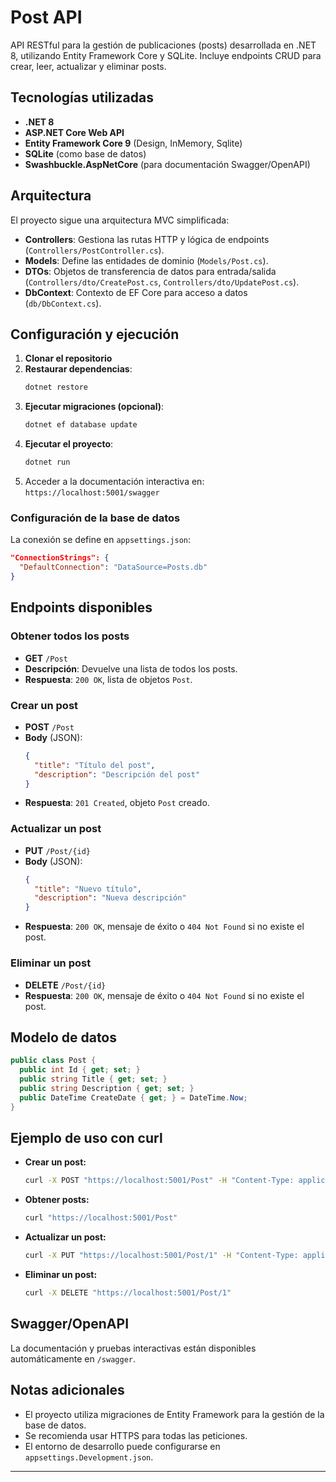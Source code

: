 # Post API

API RESTful para la gestión de publicaciones (posts) desarrollada en .NET 8, utilizando Entity Framework Core y SQLite. Incluye endpoints CRUD para crear, leer, actualizar y eliminar posts.

## Tecnologías utilizadas

- **.NET 8**
- **ASP.NET Core Web API**
- **Entity Framework Core 9** (Design, InMemory, Sqlite)
- **SQLite** (como base de datos)
- **Swashbuckle.AspNetCore** (para documentación Swagger/OpenAPI)

## Arquitectura

El proyecto sigue una arquitectura MVC simplificada:

- **Controllers**: Gestiona las rutas HTTP y lógica de endpoints (`Controllers/PostController.cs`).
- **Models**: Define las entidades de dominio (`Models/Post.cs`).
- **DTOs**: Objetos de transferencia de datos para entrada/salida (`Controllers/dto/CreatePost.cs`, `Controllers/dto/UpdatePost.cs`).
- **DbContext**: Contexto de EF Core para acceso a datos (`db/DbContext.cs`).

## Configuración y ejecución

1. **Clonar el repositorio**
2. **Restaurar dependencias**:
   ```bash
   dotnet restore
   ```
3. **Ejecutar migraciones (opcional)**:
   ```bash
   dotnet ef database update
   ```
4. **Ejecutar el proyecto**:
   ```bash
   dotnet run
   ```
5. Acceder a la documentación interactiva en: `https://localhost:5001/swagger`

### Configuración de la base de datos

La conexión se define en `appsettings.json`:
```json
"ConnectionStrings": {
  "DefaultConnection": "DataSource=Posts.db"
}
```

## Endpoints disponibles

### Obtener todos los posts
- **GET** `/Post`
- **Descripción**: Devuelve una lista de todos los posts.
- **Respuesta**: `200 OK`, lista de objetos `Post`.

### Crear un post
- **POST** `/Post`
- **Body** (JSON):
  ```json
  {
    "title": "Título del post",
    "description": "Descripción del post"
  }
  ```
- **Respuesta**: `201 Created`, objeto `Post` creado.

### Actualizar un post
- **PUT** `/Post/{id}`
- **Body** (JSON):
  ```json
  {
    "title": "Nuevo título",
    "description": "Nueva descripción"
  }
  ```
- **Respuesta**: `200 OK`, mensaje de éxito o `404 Not Found` si no existe el post.

### Eliminar un post
- **DELETE** `/Post/{id}`
- **Respuesta**: `200 OK`, mensaje de éxito o `404 Not Found` si no existe el post.

## Modelo de datos

```csharp
public class Post {
  public int Id { get; set; }
  public string Title { get; set; }
  public string Description { get; set; }
  public DateTime CreateDate { get; } = DateTime.Now;
}
```

## Ejemplo de uso con curl

- **Crear un post:**
  ```bash
  curl -X POST "https://localhost:5001/Post" -H "Content-Type: application/json" -d '{"title": "Mi primer post", "description": "Contenido"}'
  ```
- **Obtener posts:**
  ```bash
  curl "https://localhost:5001/Post"
  ```
- **Actualizar un post:**
  ```bash
  curl -X PUT "https://localhost:5001/Post/1" -H "Content-Type: application/json" -d '{"title": "Actualizado", "description": "Nuevo contenido"}'
  ```
- **Eliminar un post:**
  ```bash
  curl -X DELETE "https://localhost:5001/Post/1"
  ```

## Swagger/OpenAPI

La documentación y pruebas interactivas están disponibles automáticamente en `/swagger`.

## Notas adicionales
- El proyecto utiliza migraciones de Entity Framework para la gestión de la base de datos.
- Se recomienda usar HTTPS para todas las peticiones.
- El entorno de desarrollo puede configurarse en `appsettings.Development.json`.

---
